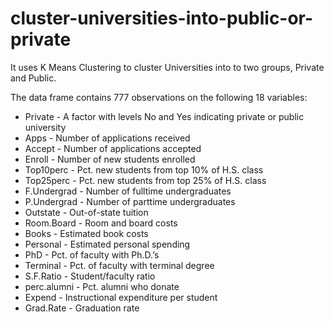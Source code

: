 # cluster-universities-into-public-or-private
It uses K Means Clustering to cluster Universities into to two groups, Private and Public. 

The data frame contains 777 observations on the following 18 variables:

* Private - A factor with levels No and Yes indicating private or public university
* Apps - Number of applications received
* Accept - Number of applications accepted
* Enroll - Number of new students enrolled
* Top10perc - Pct. new students from top 10% of H.S. class
* Top25perc - Pct. new students from top 25% of H.S. class
* F.Undergrad - Number of fulltime undergraduates
* P.Undergrad - Number of parttime undergraduates
* Outstate - Out-of-state tuition
* Room.Board - Room and board costs
* Books - Estimated book costs
* Personal - Estimated personal spending
* PhD - Pct. of faculty with Ph.D.’s
* Terminal - Pct. of faculty with terminal degree
* S.F.Ratio - Student/faculty ratio
* perc.alumni - Pct. alumni who donate
* Expend - Instructional expenditure per student
* Grad.Rate - Graduation rate
